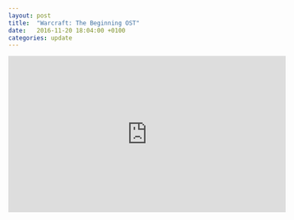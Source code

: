 ```yaml
---
layout: post
title:  "Warcraft: The Beginning OST"
date:   2016-11-20 18:04:00 +0100
categories: update
---
```


<iframe width="560" height="315" src="https://www.youtube.com/embed/czMoKNsCqro" frameborder="0" allowfullscreen></iframe>
